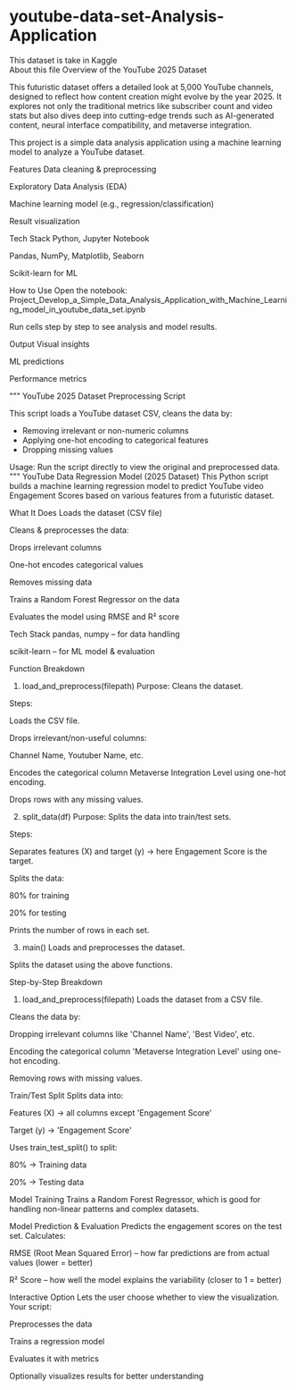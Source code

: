 # youtube-data-set-Analysis-Application
This dataset is take in Kaggle   
About this file
 Overview of the YouTube 2025 Dataset

This futuristic dataset offers a detailed look at 5,000 YouTube channels, designed to reflect how content creation might evolve by the year 2025. It explores not only the traditional metrics like subscriber count and video stats but also dives deep into cutting-edge trends such as AI-generated content, neural interface compatibility, and metaverse integration.

This project is a simple data analysis application using a machine learning model to analyze a YouTube dataset.

 Features
Data cleaning & preprocessing

Exploratory Data Analysis (EDA)

Machine learning model (e.g., regression/classification)

Result visualization

 Tech Stack
Python, Jupyter Notebook

Pandas, NumPy, Matplotlib, Seaborn

Scikit-learn for ML

 How to Use
Open the notebook:
Project_Develop_a_Simple_Data_Analysis_Application_with_Machine_Learning_model_in_youtube_data_set.ipynb

Run cells step by step to see analysis and model results.

 Output
Visual insights

ML predictions

Performance metrics


"""
YouTube 2025 Dataset Preprocessing Script

This script loads a YouTube dataset CSV, cleans the data by:
- Removing irrelevant or non-numeric columns
- Applying one-hot encoding to categorical features
- Dropping missing values

Usage: Run the script directly to view the original and preprocessed data.
"""
 YouTube Data Regression Model (2025 Dataset)
This Python script builds a machine learning regression model to predict YouTube video Engagement Scores based on various features from a futuristic dataset.

 What It Does
Loads the dataset (CSV file)

Cleans & preprocesses the data:

Drops irrelevant columns

One-hot encodes categorical values

Removes missing data

Trains a Random Forest Regressor on the data

Evaluates the model using RMSE and R² score

 Tech Stack
pandas, numpy – for data handling

scikit-learn – for ML model & evaluation

 Function Breakdown
1. load_and_preprocess(filepath)
Purpose: Cleans the dataset.

Steps:

Loads the CSV file.

Drops irrelevant/non-useful columns:

Channel Name, Youtuber Name, etc.

Encodes the categorical column Metaverse Integration Level using one-hot encoding.

Drops rows with any missing values.

2. split_data(df)
Purpose: Splits the data into train/test sets.

Steps:

Separates features (X) and target (y) → here Engagement Score is the target.

Splits the data:

80% for training

20% for testing

Prints the number of rows in each set.

3. main()
Loads and preprocesses the dataset.

Splits the dataset using the above functions.

Step-by-Step Breakdown
1. load_and_preprocess(filepath)
Loads the dataset from a CSV file.

Cleans the data by:

Dropping irrelevant columns like 'Channel Name', 'Best Video', etc.

Encoding the categorical column 'Metaverse Integration Level' using one-hot encoding.

Removing rows with missing values.

Train/Test Split
Splits data into:

Features (X) → all columns except 'Engagement Score'

Target (y) → 'Engagement Score'

Uses train_test_split() to split:

80% → Training data

20% → Testing data


Model Training
Trains a Random Forest Regressor, which is good for handling non-linear patterns and complex datasets.

Model Prediction & Evaluation
Predicts the engagement scores on the test set.
Calculates:

  RMSE (Root Mean Squared Error) – how far predictions are from actual values (lower = better)

  R² Score – how well the model explains the variability (closer to 1 = better)

   Interactive Option
   Lets the user choose whether to view the visualization.
   Your script:

Preprocesses the data

Trains a regression model

Evaluates it with metrics

Optionally visualizes results for better understanding

